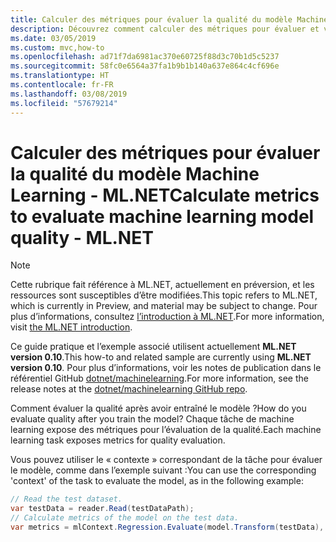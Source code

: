 ```yaml
---
title: Calculer des métriques pour évaluer la qualité du modèle Machine Learning - ML.NET
description: Découvrez comment calculer des métriques pour évaluer et vérifier la qualité du modèle Machine Learning avec ML.NET
ms.date: 03/05/2019
ms.custom: mvc,how-to
ms.openlocfilehash: ad71f7da6981ac370e60725f88d3c70b1d5c5237
ms.sourcegitcommit: 58fc0e6564a37fa1b9b1b140a637e864c4cf696e
ms.translationtype: HT
ms.contentlocale: fr-FR
ms.lasthandoff: 03/08/2019
ms.locfileid: "57679214"
---
```

# <a name="calculate-metrics-to-evaluate-machine-learning-model-quality---mlnet"></a><span data-ttu-id="1f178-103">Calculer des métriques pour évaluer la qualité du modèle Machine Learning - ML.NET</span><span class="sxs-lookup"><span data-stu-id="1f178-103">Calculate metrics to evaluate machine learning model quality - ML.NET</span></span>

> [!NOTE]
> <span data-ttu-id="1f178-104">Cette rubrique fait référence à ML.NET, actuellement en préversion, et les ressources sont susceptibles d’être modifiées.</span><span class="sxs-lookup"><span data-stu-id="1f178-104">This topic refers to ML.NET, which is currently in Preview, and material may be subject to change.</span></span> <span data-ttu-id="1f178-105">Pour plus d’informations, consultez [l’introduction à ML.NET](https://www.microsoft.com/net/learn/apps/machine-learning-and-ai/ml-dotnet).</span><span class="sxs-lookup"><span data-stu-id="1f178-105">For more information, visit [the ML.NET introduction](https://www.microsoft.com/net/learn/apps/machine-learning-and-ai/ml-dotnet).</span></span>

<span data-ttu-id="1f178-106">Ce guide pratique et l’exemple associé utilisent actuellement **ML.NET version 0.10**.</span><span class="sxs-lookup"><span data-stu-id="1f178-106">This how-to and related sample are currently using **ML.NET version 0.10**.</span></span> <span data-ttu-id="1f178-107">Pour plus d’informations, voir les notes de publication dans le référentiel GitHub [dotnet/machinelearning](https://github.com/dotnet/machinelearning/tree/master/docs/release-notes).</span><span class="sxs-lookup"><span data-stu-id="1f178-107">For more information, see the release notes at the [dotnet/machinelearning GitHub repo](https://github.com/dotnet/machinelearning/tree/master/docs/release-notes).</span></span>

<span data-ttu-id="1f178-108">Comment évaluer la qualité après avoir entraîné le modèle ?</span><span class="sxs-lookup"><span data-stu-id="1f178-108">How do you evaluate quality after you train the model?</span></span> <span data-ttu-id="1f178-109">Chaque tâche de machine learning expose des métriques pour l’évaluation de la qualité.</span><span class="sxs-lookup"><span data-stu-id="1f178-109">Each machine learning task exposes metrics for quality evaluation.</span></span>

<span data-ttu-id="1f178-110">Vous pouvez utiliser le « contexte » correspondant de la tâche pour évaluer le modèle, comme dans l’exemple suivant :</span><span class="sxs-lookup"><span data-stu-id="1f178-110">You can use the corresponding 'context' of the task to evaluate the model, as in the following example:</span></span>

```csharp
// Read the test dataset.
var testData = reader.Read(testDataPath);
// Calculate metrics of the model on the test data.
var metrics = mlContext.Regression.Evaluate(model.Transform(testData), label: "Target");
```